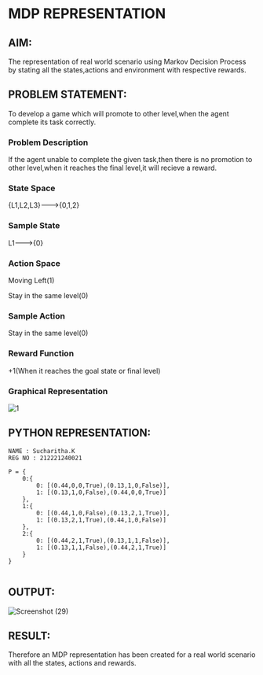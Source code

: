 # MDP REPRESENTATION

## AIM:
The representation of real world scenario using Markov Decision Process by stating all the states,actions and environment with respective rewards.

## PROBLEM STATEMENT:
To develop a game which will promote to other level,when the agent complete its task correctly.
### Problem Description
If the agent unable to complete the given task,then there is no promotion to other level,when it reaches the final level,it will recieve a reward.

### State Space
{L1,L2,L3}--->{0,1,2}
### Sample State
L1--->{0}

### Action Space
Moving Left(1)

Stay in the same level(0)

### Sample Action
Stay in the same level(0)

### Reward Function
+1(When it reaches the goal state or final level)

### Graphical Representation
![1](https://github.com/Sucharithachowdary/mdp-representation/assets/94166007/a2972744-54fc-49c9-8bc1-05e3faede7f1)



## PYTHON REPRESENTATION:
~~~
NAME : Sucharitha.K
REG NO : 212221240021

P = {
    0:{
        0: [(0.44,0,0,True),(0.13,1,0,False)],
        1: [(0.13,1,0,False),(0.44,0,0,True)]
    },
    1:{
        0: [(0.44,1,0,False),(0.13,2,1,True)],
        1: [(0.13,2,1,True),(0.44,1,0,False)]
    },
    2:{
        0: [(0.44,2,1,True),(0.13,1,1,False)],
        1: [(0.13,1,1,False),(0.44,2,1,True)]
    }
}


~~~

## OUTPUT:
![Screenshot (29)](https://github.com/Sucharithachowdary/mdp-representation/assets/94166007/8cfafaa5-b383-4e0c-bab2-f00a71194759)




## RESULT:
Therefore an MDP representation has been created for a real world scenario with all the states, actions and rewards.
